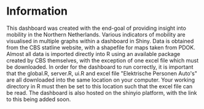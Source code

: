 # Information
This dashboard was created with the end-goal of providing insight into mobility in the Northern Netherlands. Various indicators of mobility are visualised in multiple graphs within a dashboard in Shiny. Data is obtained from the CBS statline website, with a shapefile for maps taken from PDOK. 
Almost all data is imported directly into R using an available package created by CBS themselves, with the exception of one excel file which must be downloaded.
In order for the dashboard to run correctly, it is important that the global.R, server.R, ui.R and excel file "Elektrische Personen Auto's" are all downloaded into the same location on your computer. Your working directory in R must then be set to this location such that the excel file can be read. 
The dashboard is also hosted on the shinyio platform, with the link to this being added soon.
